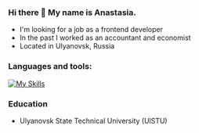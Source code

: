 ### Hi there 👋 My name is Anastasia.
- I'm looking for a job as a frontend developer
- In the past I worked as an accountant and economist
- Located in Ulyanovsk, Russia

### Languages ​​and tools:
[![My Skills](https://skillicons.dev/icons?i=js,html,css,react,redux,пшерги)](https://skillicons.dev)

### Education
- Ulyanovsk State Technical University (UlSTU)




<!--
**AnastasiaBrykina/AnastasiaBrykina** is a ✨ _special_ ✨ repository because its `README.md` (this file) appears on your GitHub profile.

Here are some ideas to get you started:

- 🔭 I’m currently working on ...
- 🌱 I’m currently learning ...
- 👯 I’m looking to collaborate on ...
- 🤔 I’m looking for help with ...
- 💬 Ask me about ...
- 📫 How to reach me: ...
- 😄 Pronouns: ...
- ⚡ Fun fact: ...
-->
